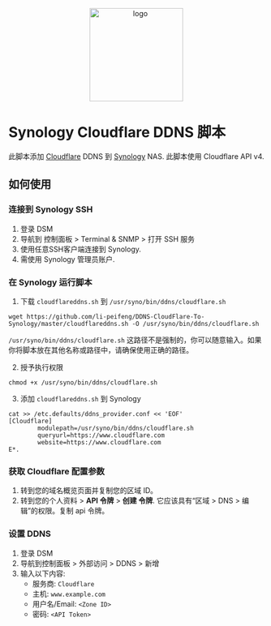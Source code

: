 <p align="center">
  <a href="https://peifeng.li"><img width="184px" alt="logo" src="https://cdn.jsdelivr.net/gh/li-peifeng/static/logo.png" />
  </a>
</p>

# Synology Cloudflare DDNS 脚本

此脚本添加 [Cloudflare](https://www.cloudflare.com/) DDNS 到 [Synology](https://www.synology.com/) NAS. 此脚本使用 Cloudflare API v4.

## 如何使用

### 连接到 Synology SSH

1. 登录 DSM
2. 导航到 控制面板 > Terminal & SNMP > 打开 SSH 服务
3. 使用任意SSH客户端连接到 Synology.
4. 需使用 Synology 管理员账户.

### 在 Synology 运行脚本

1. 下载 `cloudflareddns.sh` 到 `/usr/syno/bin/ddns/cloudflare.sh`

```
wget https://github.com/li-peifeng/DDNS-CloudFlare-To-Synology/master/cloudflareddns.sh -O /usr/syno/bin/ddns/cloudflare.sh
```

`/usr/syno/bin/ddns/cloudflare.sh` 这路径不是强制的，你可以随意输入。如果你将脚本放在其他名称或路径中，请确保使用正确的路径。

2. 授予执行权限

```
chmod +x /usr/syno/bin/ddns/cloudflare.sh
```

3. 添加 `cloudflareddns.sh` 到 Synology

```
cat >> /etc.defaults/ddns_provider.conf << 'EOF'
[Cloudflare]
        modulepath=/usr/syno/bin/ddns/cloudflare.sh
        queryurl=https://www.cloudflare.com
        website=https://www.cloudflare.com
E*.
```

### 获取 Cloudflare 配置参数

1. 转到您的域名概览页面并复制您的区域 ID。
2. 转到您的个人资料 > **API 令牌** > **创建 令牌**. 它应该具有“区域 > DNS > 编辑”的权限。复制 api 令牌。

### 设置 DDNS

1. 登录 DSM
2. 导航到控制面板 > 外部访问 > DDNS > 新增
3. 输入以下内容:
   - 服务商: `Cloudflare`
   - 主机: `www.example.com`
   - 用户名/Email: `<Zone ID>`
   - 密码: `<API Token>`
